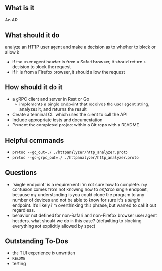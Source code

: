 ## What is it

An API

## What should it do

analyze an HTTP user agent and make a decision as to whether to block or allow it
- if the user agent header is from a Safari browser, it should return a decision to block the request
- if it is from a Firefox browser, it should allow the request

## How should it do it

- a gRPC client and server in Rust or Go
  - implements a single endpoint that receives the user agent string, analyzes it, and returns the result
- Create a terminal CLI which uses the client to call the API
- Include appropriate tests and documentation
- Present the completed project within a Git repo with a README

## Helpful commands
- `protoc --go_out=./ ./httpanalyzer/http_analyzer.proto`
- `protoc --go-grpc_out=./ ./httpanalyzer/http_analyzer.proto`

## Questions
- 'single endpoint' is a requirement i'm not sure how to complete. my confusion comes from not knowing how to _enforce_ single endpoint, because my understanding is you could clone the program to any number of devices and not be able to know for sure it's a _single_ endpoint. it's likely i'm overthinking this phrase, but wanted to call it out regardless.
- behavior not defined for non-Safari and non-Firefox browser user agent headers. what should we do in this case? (defaulting to blocking everything not explicitly allowed by spec)

## Outstanding To-Dos
- the TUI experience is unwritten
- `README`
- testing